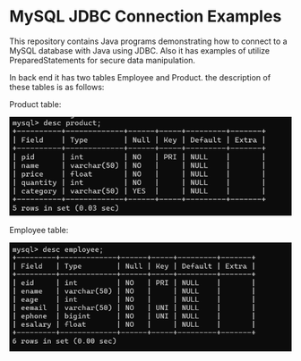 # MySQL JDBC Connection Examples
This repository contains Java programs demonstrating how to connect to a MySQL database with Java using JDBC.
Also it has examples of utilize PreparedStatements for secure data manipulation.

In back end it has two tables Employee and Product.
the description of these tables is as follows:

Product table:

![Alt text](https://github.com/bhaktim19/College_connect_Capgemini_Certified_10427_KBPCoE-Satara/blob/main/ConnectMySQL/Images/Product%20Table.png)

Employee table:

![Alt text](https://github.com/bhaktim19/College_connect_Capgemini_Certified_10427_KBPCoE-Satara/blob/main/ConnectMySQL/Images/EmployeeTable.png)
